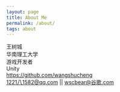 ```yaml
---
layout: page
title: About Me
permalink: /about/
tags: about
---
```


王树城  
华南理工大学  
游戏开发者  
Unity  
https://github.com/wangshucheng  
1221八1582@qq.com || wscbear@谷歌.com  
